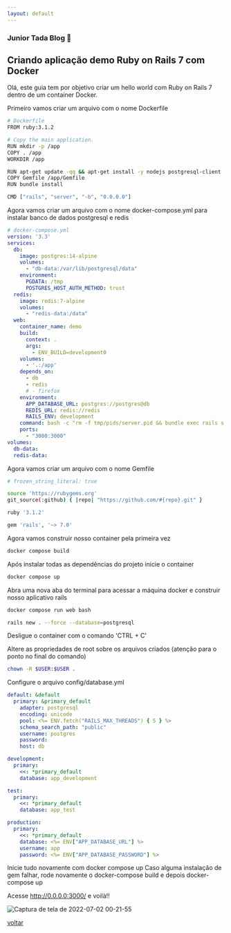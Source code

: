 ```yaml
---
layout: default
---
```


### Junior Tada Blog 👋

## Criando aplicação demo Ruby on Rails 7 com Docker

Olá, este guia tem por objetivo criar um hello world 
com Ruby on Rails 7 dentro de um container Docker.

Primeiro vamos criar um arquivo com o nome Dockerfile
```sh
# Dockerfile
FROM ruby:3.1.2

# Copy the main application.
RUN mkdir -p /app
COPY . /app
WORKDIR /app

RUN apt-get update -qq && apt-get install -y nodejs postgresql-client
COPY Gemfile /app/Gemfile
RUN bundle install

CMD ["rails", "server", "-b", "0.0.0.0"]
```

Agora vamos criar um arquivo com o nome docker-compose.yml
para instalar banco de dados postgresql e redis
```yml
# docker-compose.yml
version: '3.3'
services:
  db:
    image: postgres:14-alpine
    volumes:
      - "db-data:/var/lib/postgresql/data"
    environment:
      PGDATA: /tmp
      POSTGRES_HOST_AUTH_METHOD: trust
  redis:
    image: redis:7-alpine
    volumes:
      - "redis-data:/data"
  web:
    container_name: demo
    build:
      context: .
      args:
        - ENV_BUILD=development0
    volumes:
      - '.:/app'
    depends_on:
      - db
      - redis
      # - firefox
    environment:
      APP_DATABASE_URL: postgres://postgres@db
      REDIS_URL: redis://redis
      RAILS_ENV: development
    command: bash -c "rm -f tmp/pids/server.pid && bundle exec rails s -p 3000 -b '0.0.0.0'"
    ports:
      - "3000:3000"
volumes:
  db-data:
  redis-data:
```

Agora vamos criar um arquivo com o nome Gemfile
```sh
# frozen_string_literal: true

source 'https://rubygems.org'
git_source(:github) { |repo| "https://github.com/#{repo}.git" }

ruby '3.1.2'

gem 'rails', '~> 7.0'
```

Agora vamos construir nosso container pela primeira vez
```sh
docker compose build
```

Após instalar todas as dependências do projeto inicie o container
```sh
docker compose up
```

Abra uma nova aba do terminal para acessar a máquina docker
e construir nosso aplicativo rails
```sh
docker compose run web bash

rails new . --force --database=postgresql
```

Desligue o container com o comando 'CTRL + C'

Altere as propriedades de root sobre os arquivos criados (atenção para o ponto no final do comando)
```sh
chown -R $USER:$USER .
```

Configure o arquivo config/database.yml
```yml
default: &default
  primary: &primary_default
    adapter: postgresql
    encoding: unicode
    pool: <%= ENV.fetch("RAILS_MAX_THREADS") { 5 } %>
    schema_search_path: "public"
    username: postgres
    password:
    host: db

development:
  primary:
    <<: *primary_default
    database: app_development

test:
  primary:
    <<: *primary_default
    database: app_test

production:
  primary:
    <<: *primary_default
    database: <%= ENV["APP_DATABASE_URL"] %>
    username: app
    password: <%= ENV["APP_DATABASE_PASSWORD"] %>
```

Inicie tudo novamente com docker compose up
Caso alguma instalação de gem falhar, 
rode novamente o docker-compose build e depois docker-compose up

Acesse http://0.0.0.0:3000/ e voilà!!

![Captura de tela de 2022-07-02 00-21-55](https://user-images.githubusercontent.com/6554847/176985440-bcab25aa-abbd-4194-beee-434a48d141f4.png)

[voltar](https://juniortada.github.io/)
